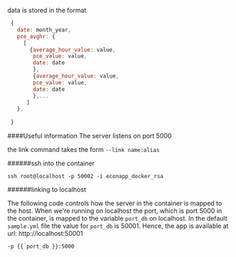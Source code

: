 data is stored in the format


```js
 {
   date: month_year,
   pce_avghr: {
     [
       {average_hour_value: value,
        pce_value: value,
        date: date
        },
        {average_hour_value: value,
        pce_value: value,
        date: date
        },...
      ]
   },
   
 }
```

####Useful information
The server listens on port 5000

the link command takes the form `--link name:alias`

######ssh into the container

```
ssh root@localhost -p 50002 -i econapp_docker_rsa
```

######linking to localhost

The following code controls how the server in the container is mapped to the 
host. When we're running on localhost the port, which is port 5000 in the 
container, is mapped to the variable `port_db` on localhost. In the default
`sample.yml` file the value for `port_db` is 50001. Hence, the app is available
at url: http://localhost:50001

```
-p {{ port_db }}:5000
```